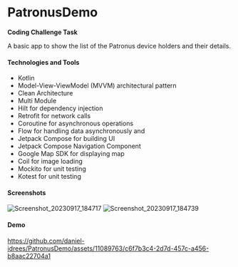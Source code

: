 # PatronusDemo
**Coding Challenge Task**

A basic app to show the list of the Patronus device holders and their details. 


#### Technologies and Tools 

- Kotlin 
- Model-View-ViewModel (MVVM) architectural pattern
- Clean Architecture 
- Multi Module
- Hilt for dependency injection
- Retrofit for network calls
- Coroutine for asynchronous operations
- Flow for handling data asynchronously and  
- Jetpack Compose for building UI
- Jetpack Compose Navigation Component
- Google Map SDK for displaying map
- Coil for image loading
- Mockito for unit testing
- Kotest for unit testing


#### Screenshots

![Screenshot_20230917_184717](https://github.com/daniel-idrees/PatronusDemo/assets/11089763/f1318fab-e5a1-40ab-91bd-5f3a74345960)          ![Screenshot_20230917_184739](https://github.com/daniel-idrees/PatronusDemo/assets/11089763/0b47e993-1269-4cba-a6bc-a386b5b0b7c1)



#### Demo

https://github.com/daniel-idrees/PatronusDemo/assets/11089763/c6f7b3c4-2d7d-457c-a456-b8aac22704a1

